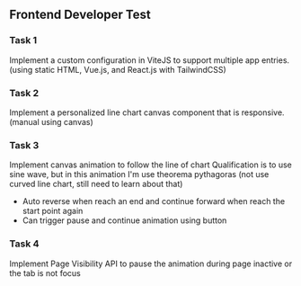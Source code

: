 ## Frontend Developer Test

### Task 1
Implement a custom configuration in ViteJS to support multiple app entries. (using static HTML, Vue.js, and React.js with TailwindCSS)

### Task 2
Implement a personalized line chart canvas component that is responsive. (manual using canvas)

### Task 3
Implement canvas animation to follow the line of chart
Qualification is to use sine wave, but in this animation I'm use theorema pythagoras (not use curved line chart, still need to learn about that)
- Auto reverse when reach an end and continue forward when reach the start point again
- Can trigger pause and continue animation using button

### Task 4
Implement Page Visibility API to pause the animation during page inactive or the tab is not focus